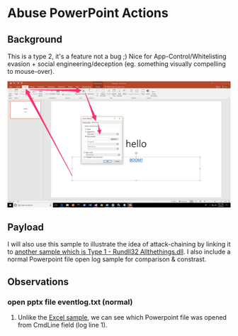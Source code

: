 # Abuse PowerPoint Actions

## Background
This is a type 2, it's a feature not a bug ;) Nice for App-Control/Whitelisting evasion + social engineering/deception (eg. something visually compelling to mouse-over).

![](addaction.png)

## Payload
I will also use this sample to illustrate the idea of attack-chaining by linking it to [another sample which is Type 1 - Rundll32 Allthethings.dll](https://github.com/jymcheong/SysmonResources/tree/master/6.%20Sample%20Data/stage%202%20(Get%20In)/2.%20run%20payloads/(Type%201)%20Allthethings.dll%20with%20rundll32). I also include a normal Powerpoint file open log sample for comparison & constrast.

## Observations

### open pptx file eventlog.txt (normal)
1. Unlike the [Excel sample](https://github.com/jymcheong/SysmonResources/tree/master/6.%20Sample%20Data/stage%202%20(Get%20In)/2.%20run%20payloads/(Type%202)%20Abuse%20MS%20Excel%20DDE), we can see which Powerpoint file was opened from CmdLine field (log line 1).